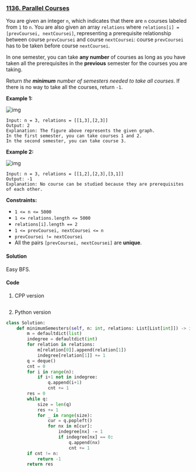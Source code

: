 ### [1136. Parallel Courses](https://leetcode.com/problems/parallel-courses/)

You are given an integer `n`, which indicates that there are `n` courses labeled from `1` to `n`. You are also given an array `relations` where `relations[i] = [prevCoursei, nextCoursei]`, representing a prerequisite relationship between course `prevCoursei` and course `nextCoursei`: course `prevCoursei` has to be taken before course `nextCoursei`.

In one semester, you can take **any number** of courses as long as you have taken all the prerequisites in the **previous** semester for the courses you are taking.

Return *the **minimum** number of semesters needed to take all courses*. If there is no way to take all the courses, return `-1`.

 

**Example 1:**

![img](https://assets.leetcode.com/uploads/2021/02/24/course1graph.jpg)

```
Input: n = 3, relations = [[1,3],[2,3]]
Output: 2
Explanation: The figure above represents the given graph.
In the first semester, you can take courses 1 and 2.
In the second semester, you can take course 3.
```

**Example 2:**

![img](https://assets.leetcode.com/uploads/2021/02/24/course2graph.jpg)

```
Input: n = 3, relations = [[1,2],[2,3],[3,1]]
Output: -1
Explanation: No course can be studied because they are prerequisites of each other.
```

 

**Constraints:**

- `1 <= n <= 5000`
- `1 <= relations.length <= 5000`
- `relations[i].length == 2`
- `1 <= prevCoursei, nextCoursei <= n`
- `prevCoursei != nextCoursei`
- All the pairs `[prevCoursei, nextCoursei]` are **unique**.

#### Solution

Easy BFS.

#### Code

1. CPP version

```c++

```

2. Python version

```python
class Solution:
    def minimumSemesters(self, n: int, relations: List[List[int]]) -> int:
        m = defaultdict(list)
        indegree = defaultdict(int)
        for relation in relations:
            m[relation[0]].append(relation[1])
            indegree[relation[1]] += 1
        q = deque()
        cnt = 0
        for i in range(n):
            if i+1 not in indegree:
                q.append(i+1)
                cnt += 1
        res = 0
        while q:
            size = len(q)
            res += 1
            for _ in range(size):
                cur = q.popleft()
                for nx in m[cur]:
                    indegree[nx] -= 1
                    if indegree[nx] == 0:
                        q.append(nx)
                        cnt += 1
        if cnt != n:
            return -1
        return res

```



